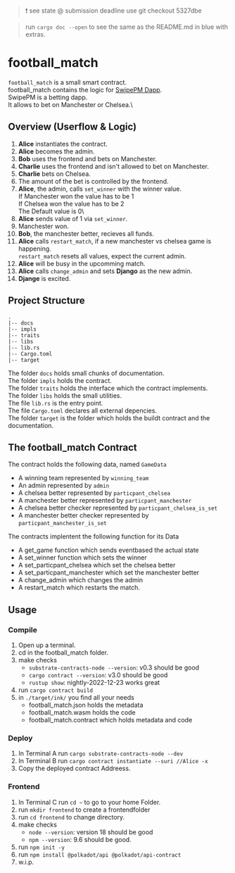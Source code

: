 > ❗ see state @ submission deadline use git checkout 5327dbe

> run `cargo doc --open` to see the same as the README.md in blue with extras.

# football_match

`football_match` is a small smart contract.\
football_match contains the logic for [SwipePM Dapp](https://github.com/FrankBevr/SwipePM).\
SwipePM is a betting dapp.\
It allows to bet on Manchester or Chelsea.\

## Overview (Userflow & Logic)
1. **Alice** instantiates the contract.
2. **Alice** becomes the admin.
3. **Bob** uses the frontend and bets on Manchester.
4. **Charlie** uses the frontend and isn't allowed to bet on Manchester.
5. **Charlie** bets on Chelsea.
6. The amount of the bet is controlled by the frontend.
7. **Alice**, the admin, calls `set_winner` with the winner value.\
    If Manchester won the value has to be 1\
    If Chelsea won the value has to be 2\
    The Default value is 0\
8. **Alice** sends value of 1 via `set_winner`.
9. Manchester won.
10. **Bob**, the manchester better, recieves all funds.
11. **Alice** calls `restart_match`, if a new manchester vs chelsea game is happening.\
     `restart_match` resets all values, expect the current admin.
12. **Alice** will be busy in the upcomming match.
13. **Alice** calls `change_admin` and sets **Django** as the new admin.
14. **Djange** is excited.

## Project Structure

```
.
|-- docs
|-- impls
|-- traits
|-- libs
|-- lib.rs
|-- Cargo.toml
|-- target
```

The folder `docs` holds small chunks of documentation.  
The folder `impls` holds the contract.   
The folder `traits` holds the interface which the contract implements.   
The folder `libs` holds the small utilities.   
The file `lib.rs` is the entry point.   
The file `Cargo.toml` declares all external depencies.   
The folder `target` is the folder which holds the buildt contract and the documentation.   


## The football_match Contract

The contract holds the following data, named `GameData`
- A winning team represented by `winning_team`
- An admin represented by `admin`
- A chelsea better represented by `particpant_chelsea`
- A manchester better represented by `particpant_manchester`
- A chelsea better checker represented by `particpant_chelsea_is_set`
- A manchester better checker represented by `particpant_manchester_is_set`

The contracts implentent the following function for its Data
- A get_game function which sends eventbased the actual state
- A set_winner function which sets the winner
- A set_particpant_chelsea which set the chelsea better
- A set_particpant_manchester which set the manchester better
- A change_admin which changes the admin
- A restart_match which restarts the match.

## Usage 

### Compile 
1. Open up a terminal.
2. cd in the football_match folder.
3. make checks
   - `substrate-contracts-node --version`: v0.3 should be good
   - `cargo contract --version`: v3.0 should be good
   - `rustup show`: nightly-2022-12-23 works great
4. run `cargo contract build`
5. in `./target/ink/` you find all your needs
   - football_match.json holds the metadata 
   - football_match.wasm holds the code
   - football_match.contract which holds metadata and code

### Deploy 
1. In Terminal A run `cargo substrate-contracts-node --dev`
2. In Terminal B run `cargo contract instantiate --suri //Alice -x`
3. Copy the deployed contract Addreess.

### Frontend
1. In Terminal C run `cd ~` to go to your home Folder.
2. run `mkdir frontend` to create a frontendfolder
3. run `cd frontend` to change directory.
4. make checks
   - `node --version`: version 18 should be good
   - `npm --version`: 9.6 should be good.
5. run `npm init -y`
6. run `npm install @polkadot/api @polkadot/api-contract`
7. w.i.p.
